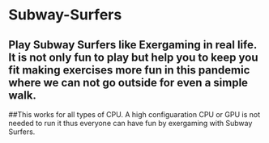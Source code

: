 # Subway-Surfers
## Play Subway Surfers like Exergaming in real life. It is not only fun to play but help you to keep you fit making exercises more fun in this pandemic where we can not go outside for even a simple walk.
##This works for all types of CPU. A high configuaration CPU or GPU is not needed to run it thus everyone can have fun by exergaming with Subway Surfers.
